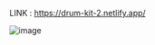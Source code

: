 LINK : 
https://drum-kit-2.netlify.app/

![image](https://user-images.githubusercontent.com/69670915/208248541-31a56172-8617-44c7-8146-f853bf5fc5fa.png)
